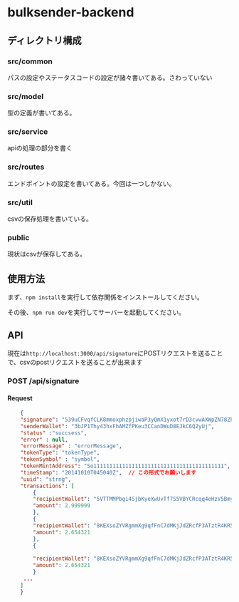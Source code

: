 # bulksender-backend

## ディレクトリ構成

### src/common

パスの設定やステータスコードの設定が諸々書いてある。さわっていない

### src/model

型の定義が書いてある。

### src/service

apiの処理の部分を書く

### src/routes

エンドポイントの設定を書いてある。今回は一つしかない。

### src/util

csvの保存処理を書いている。

### public

現状はcsvが保存してある。

## 使用方法

まず、`npm install`を実行して依存関係をインストールしてください。

その後、`npm run dev`を実行してサーバーを起動してください。

## API

現在は`http://localhost:3000/api/signature`にPOSTリクエストを送ることで、csvのpostリクエストを送ることが出来ます

### POST /api/signature

#### Request

```json
    {
    "signature": "539uCFvqfCLK8mmoxphzpjiwaP3yQmX1yxot7rD3cvwAXWpZN78Zhc39m9GBrKmU8Hhe5Xtz8CVxpkS8NcKDmR3F",
    "senderWallet": "3bJP1Thy43hxFhAMZfPKeu3CCanDWuD8EJkC6Q2yUj",
    "status" :"succsess",
    "error" : null,
    "errorMessage" : "errorMessage",
    "tokenType": "tokenType",
    "tokenSymbol" : "symbol",
    "tokenMintAddress": "So11111111111111111111111111111111111111111",
    "timeStamp": "20141010T045040Z",  // この形式でお願いします
    "uuid": "strng",
    "transactions": [
        {
        "recipientWallet": "5VTTMMPbgi4SjbKyeXwUvTf7S5VBYCRcqq4eHzV5BmyR",
        "amount": 2.999999
        },
        {
        "recipientWallet": "8KEXsoZYVRgmmXg9qfFnC7dMKjJdZRcfP3ATztR4KR5P",
        "amount": 2.654321
        },
        {
            
        "recipientWallet": "8KEXsoZYVRgmmXg9qfFnC7dMKjJdZRcfP3ATztR4KR5P",
        "amount": 2.654321
        }
     ...   
    ]
    }
```
